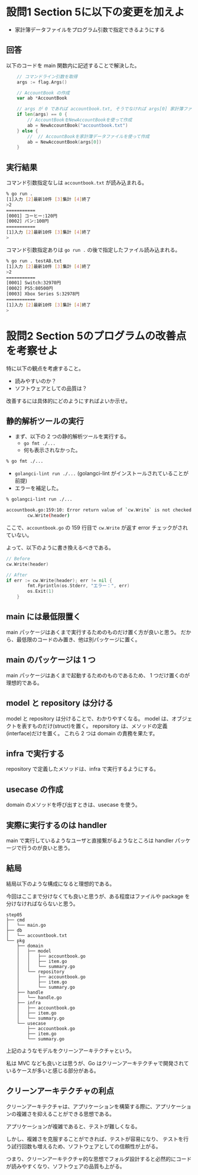 # 設問1 Section 5に以下の変更を加えよ
- 家計簿データファイルをプログラム引数で指定できるようにする

## 回答
以下のコードを main 関数内に記述することで解決した。

```go
	// コマンドライン引数を取得
	args := flag.Args()

	// AccountBook の作成
	var ab *AccountBook

	// args が 0 であれば accountbook.txt, そうでなければ args[0] 家計簿ファイルとする。
	if len(args) == 0 {
		// AccountBookをNewAccountBookを使って作成
		ab = NewAccountBook("accountbook.txt")
	} else {
		// 	// AccountBookを家計簿データファイルを使って作成
		ab = NewAccountBook(args[0])
	}
```

## 実行結果

コマンド引数指定なしは `accountbook.txt` が読み込まれる。
```bash
% go run .           
[1]入力 [2]最新10件 [3]集計 [4]終了
>2
===========
[0001] コーヒー:120円
[0002] パン:100円
===========
[1]入力 [2]最新10件 [3]集計 [4]終了
>
```

コマンド引数指定ありは `go run .` の後で指定したファイル読み込まれる。
```bash
% go run . testAB.txt
[1]入力 [2]最新10件 [3]集計 [4]終了
>2
===========
[0001] Switch:32970円
[0002] PS5:80500円
[0003] Xbox Series S:32978円
===========
[1]入力 [2]最新10件 [3]集計 [4]終了
>
```

# 設問2 Section 5のプログラムの改善点を考察せよ
特に以下の観点を考慮すること。

- 読みやすいのか？
- ソフトウェアとしての品質は？

改善するには具体的にどのようにすればよいか示せ。

## 静的解析ツールの実行
- まず、以下の 2 つの静的解析ツールを実行する。
  - `go fmt ./...` 
  - 何も表示されなかった。
```bash
% go fmt ./...
```

  - `golangci-lint run ./...` (golangci-lint がインストールされていることが前提)
  - エラーを補足した。
```bash
% golangci-lint run ./...

accountbook.go:159:10: Error return value of `cw.Write` is not checked (errcheck)
        cw.Write(header)
```

ここで、`accountbook.go` の 159 行目で `cw.Write` が返す error チェックがされていない。

よって、以下のように書き換えるべきである。

```go
// Before
cw.Write(header)

// After
if err := cw.Write(header); err != nil {
		fmt.Fprintln(os.Stderr, "エラー：", err)
		os.Exit(1)
	}
```

## main には最低限置く
main パッケージはあくまで実行するためのものだけ置く方が良いと思う。
だから、最低限のコードのみ置き、他は別パッケージに置く。

## main のパッケージは 1 つ
main パッケージはあくまで起動するためのものであるため、
1 つだけ置くのが理想的である。

## model と repository は分ける
model と repository は分けることで、わかりやすくなる。
model は、オブジェクトを表すものだけ(struct)を置く。
reporsitory は、メソッドの定義(interface)だけを置く。
これら 2 つは domain の責務を果たす。

## infra で実行する
repository で定義したメソッドは、infra で実行するようにする。

## usecase の作成
domain のメソッドを呼び出すときは、usecase を使う。

## 実際に実行するのは handler
main で実行しているようなユーザと直接繋がるようなところは handler パッケージで行うのが良いと思う。

## 結局
結局以下のような構成になると理想的である。

今回はここまで分けなくても良いと思うが、ある程度はファイルや package を分けなければならないと思う。
```
step05
├── cmd
│   └── main.go
├── db
│   └── accountbook.txt
└── pkg
    ├── domain
    │   ├── model
    │   │   ├── accountbook.go
    │   │   ├── item.go
    │   │   └── summary.go
    │   └── repository
    │       ├── accountbook.go
    │       ├── item.go
    │       └── summary.go
    ├── handle
    │   └── handle.go
    ├── infra
    │   ├── accountbook.go
    │   ├── item.go
    │   └── summary.go
    └── usecase
        ├── accountbook.go
        ├── item.go
        └── summary.go
```

上記のようなモデルをクリーンアーキテクチャという。

私は MVC なども良いとは思うが、Go はクリーンアーキテクチャで開発されているケースが多いと感じる部分がある。

## クリーンアーキテクチャの利点
クリーンアーキテクチャは、アプリケーションを構築する際に、アプリケーションの複雑さを抑えることができる思想である。

アプリケーションが複雑であると、テストが難しくなる。

しかし、複雑さを克服することができれば、テストが容易になり、
テストを行う試行回数も増えるため、ソフトウェアとしての信頼性が上がる。

つまり、クリーンアーキテクチャ的な思想でフォルダ設計すると必然的にコードが読みやすくなり、ソフトウェアの品質も上がる。
